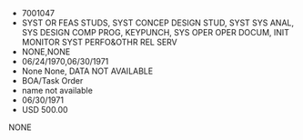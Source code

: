 * 7001047
* SYST OR FEAS STUDS, SYST CONCEP DESIGN STUD, SYST SYS ANAL, SYS DESIGN COMP PROG, KEYPUNCH, SYS OPER OPER DOCUM, INIT MONITOR SYST PERFO&OTHR REL SERV
* NONE,NONE
* 06/24/1970,06/30/1971
* None None, DATA NOT AVAILABLE
* BOA/Task Order
* name not available
* 06/30/1971
* USD 500.00

NONE